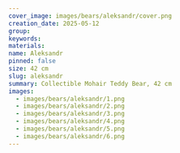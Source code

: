 ```yaml
---
cover_image: images/bears/aleksandr/cover.png
creation_date: 2025-05-12
group: 
keywords: 
materials: 
name: Aleksandr
pinned: false
size: 42 cm
slug: aleksandr
summary: Collectible Mohair Teddy Bear, 42 cm
images:
  - images/bears/aleksandr/1.png
  - images/bears/aleksandr/2.png
  - images/bears/aleksandr/3.png
  - images/bears/aleksandr/4.png
  - images/bears/aleksandr/5.png
  - images/bears/aleksandr/6.png
---
```

